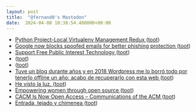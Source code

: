 ```yaml
---
layout: post
title:  "@fernand0's Mastodon"
date:  2024-04-08 10:38:54.480000+00:00
---
```

*  [Python Project-Local Virtualenv Management Redux ](https://hynek.me/articles/python-virtualenv-redux) ([toot](https://mastodon.social/@fernand0/112235166726755196))
*  [Google now blocks spoofed emails for better phishing protection ](https://www.bleepingcomputer.com/news/google/google-now-blocks-spoofed-emails-for-better-phishing-protection) ([toot](https://mastodon.social/@fernand0/112234936666634615))
*  [Support Free Public Interest Technology ](https://supporters.eff.org/donate/support-work-on-certbot--cn) ([toot](https://mastodon.social/@fernand0/112234666980013338))
*  [ ](https://ieji.de/@GatOscuro) ([toot](https://mastodon.social/@fernand0/112234396740767746))
*  [ ](https://mastodon.social/users/fernand0/statuses/112234396118318506/activity) ([toot](https://mastodon.social/users/fernand0/statuses/112234396118318506/activity))
*  [Tuve un blog durante años y en 2018 Wordpress me lo borró todo por tenerlo offline un año: acabo de recuperarlo con esta web ](https://www.genbeta.com/a-fondo/tuve-blog-durante-anos-2018-wordpress-me-borro-todo-tenerlo-offline-ano-acabo-recuperarlo-esta-we) ([toot](https://mastodon.social/@fernand0/112233090579517471))
*  [He visto la luz. ](https://avecesunafoto.wordpress.com/2024/04/07/he-visto-la-luz-28) ([toot](https://mastodon.social/@fernand0/112232984181453676))
*  [Empowering women through open source ](https://github.blog/2024-03-28-empowering-women-through-open-source) ([toot](https://mastodon.social/@fernand0/112231168058809723))
*  [CACM Is Now Open Access – Communications of the ACM ](https://cacm.acm.org/news/cacm-is-now-open-access-2) ([toot](https://mastodon.social/@fernand0/112230809287973285))
*  [Entrada, tejado y chimenea ](https://www.flickr.com/photos/fernand0/53625093335) ([toot](https://mastodon.social/@fernand0/112230686279679513))
